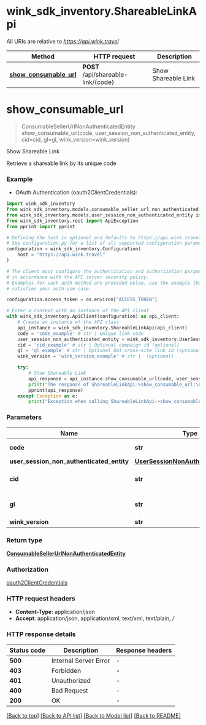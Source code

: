 # wink_sdk_inventory.ShareableLinkApi

All URIs are relative to *https://api.wink.travel*

Method | HTTP request | Description
------------- | ------------- | -------------
[**show_consumable_url**](ShareableLinkApi.md#show_consumable_url) | **POST** /api/shareable-link/{code} | Show Shareable Link


# **show_consumable_url**
> ConsumableSellerUrlNonAuthenticatedEntity show_consumable_url(code, user_session_non_authenticated_entity, cid=cid, gl=gl, wink_version=wink_version)

Show Shareable Link

Retrieve a shareable link by its unique code

### Example

* OAuth Authentication (oauth2ClientCredentials):

```python
import wink_sdk_inventory
from wink_sdk_inventory.models.consumable_seller_url_non_authenticated_entity import ConsumableSellerUrlNonAuthenticatedEntity
from wink_sdk_inventory.models.user_session_non_authenticated_entity import UserSessionNonAuthenticatedEntity
from wink_sdk_inventory.rest import ApiException
from pprint import pprint

# Defining the host is optional and defaults to https://api.wink.travel
# See configuration.py for a list of all supported configuration parameters.
configuration = wink_sdk_inventory.Configuration(
    host = "https://api.wink.travel"
)

# The client must configure the authentication and authorization parameters
# in accordance with the API server security policy.
# Examples for each auth method are provided below, use the example that
# satisfies your auth use case.

configuration.access_token = os.environ["ACCESS_TOKEN"]

# Enter a context with an instance of the API client
with wink_sdk_inventory.ApiClient(configuration) as api_client:
    # Create an instance of the API class
    api_instance = wink_sdk_inventory.ShareableLinkApi(api_client)
    code = 'code_example' # str | Unique link code
    user_session_non_authenticated_entity = wink_sdk_inventory.UserSessionNonAuthenticatedEntity() # UserSessionNonAuthenticatedEntity | 
    cid = 'cid_example' # str | Optional campaign id (optional)
    gl = 'gl_example' # str | Optional GA4 cross-site link id (optional)
    wink_version = 'wink_version_example' # str |  (optional)

    try:
        # Show Shareable Link
        api_response = api_instance.show_consumable_url(code, user_session_non_authenticated_entity, cid=cid, gl=gl, wink_version=wink_version)
        print("The response of ShareableLinkApi->show_consumable_url:\n")
        pprint(api_response)
    except Exception as e:
        print("Exception when calling ShareableLinkApi->show_consumable_url: %s\n" % e)
```



### Parameters


Name | Type | Description  | Notes
------------- | ------------- | ------------- | -------------
 **code** | **str**| Unique link code | 
 **user_session_non_authenticated_entity** | [**UserSessionNonAuthenticatedEntity**](UserSessionNonAuthenticatedEntity.md)|  | 
 **cid** | **str**| Optional campaign id | [optional] 
 **gl** | **str**| Optional GA4 cross-site link id | [optional] 
 **wink_version** | **str**|  | [optional] 

### Return type

[**ConsumableSellerUrlNonAuthenticatedEntity**](ConsumableSellerUrlNonAuthenticatedEntity.md)

### Authorization

[oauth2ClientCredentials](../README.md#oauth2ClientCredentials)

### HTTP request headers

 - **Content-Type**: application/json
 - **Accept**: application/json, application/xml, text/xml, text/plain, */*

### HTTP response details

| Status code | Description | Response headers |
|-------------|-------------|------------------|
**500** | Internal Server Error |  -  |
**403** | Forbidden |  -  |
**401** | Unauthorized |  -  |
**400** | Bad Request |  -  |
**200** | OK |  -  |

[[Back to top]](#) [[Back to API list]](../README.md#documentation-for-api-endpoints) [[Back to Model list]](../README.md#documentation-for-models) [[Back to README]](../README.md)

